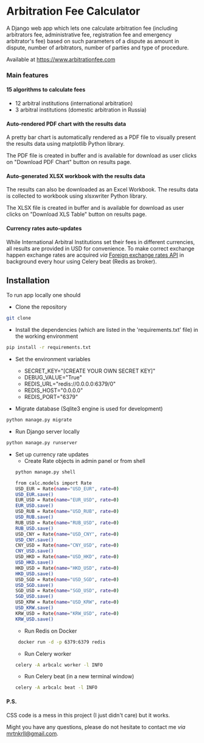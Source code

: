 # Arbitration Fee Calculator

A Django web app which lets one calculate arbitration fee 
(including arbitrators fee, administrative fee, registration 
fee and emergency arbitrator's fee) based on such parameters of
a dispute as amount in dispute, number of arbitrators, number 
of parties and type of procedure.

Available at https://www.arbitrationfee.com

### Main features
#### 15 algorithms to calculate fees
* 12 arbitral institutions (international arbitration)
* 3 arbitral institutions (domestic arbitration in Russia)

#### Auto-rendered PDF chart with the results data
A pretty bar chart is automatically rendered as a PDF file 
to visually present the results data using matplotlib Python 
library. 

The PDF file is created in buffer and is available for
download as user clicks on "Download PDF Chart" button
on results page.

#### Auto-generated XLSX workbook with the results data
The results can also be downloaded as an Excel Workbook. 
The results data is collected to workbook using xlsxwriter 
Python library.

The XLSX file is created in buffer and is available for
download as user clicks on "Download XLS Table" button
on results page.

#### Currency rates auto-updates
While International Arbitral Institutions set their fees 
in different currencies, all results are provided in USD 
for convenience.
To make correct exchange happen exchange rates are acquired 
*via* [Foreign exchange rates API](https://exchangeratesapi.io) 
in background every hour using Celery beat (Redis as broker).

## Installation

To run app locally one should 
* Clone the repository
```bash
git clone
```
* Install the dependencies (which are listed in 
the 'requirements.txt' file) in the working environment
```bash
pip install -r requirements.txt
```
* Set the environment variables
    * SECRET_KEY="[CREATE YOUR OWN SECRET KEY]"
    * DEBUG_VALUE="True"
    * REDIS_URL="redis://0.0.0.0:6379/0"
    * REDIS_HOST="0.0.0.0"
    * REDIS_PORT="6379"
    
* Migrate database (Sqlite3 engine is used for development)
 ```bash
python manage.py migrate
```
* Run Django server locally
 ```bash
python manage.py runserver
```
* Set up currency rate updates
    * Create Rate objects in admin panel or from shell
     ```bash
     python manage.py shell
  
     from calc.models import Rate
     USD_EUR = Rate(name="USD_EUR", rate=0)
     USD_EUR.save()
     EUR_USD = Rate(name="EUR_USD", rate=0)
     EUR_USD.save()
     USD_RUB = Rate(name="USD_RUB", rate=0)
     USD_RUB.save()
     RUB_USD = Rate(name="RUB_USD", rate=0)
     RUB_USD.save()
     USD_CNY = Rate(name="USD_CNY", rate=0)
     USD_CNY.save()
     CNY_USD = Rate(name="CNY_USD", rate=0)
     CNY_USD.save()
     USD_HKD = Rate(name="USD_HKD", rate=0)
     USD_HKD.save()
     HKD_USD = Rate(name="HKD_USD", rate=0)
     HKD_USD.save()
     USD_SGD = Rate(name="USD_SGD", rate=0)
     USD_SGD.save()
     SGD_USD = Rate(name="SGD_USD", rate=0)
     SGD_USD.save()
     USD_KRW = Rate(name="USD_KRW", rate=0)
     USD_KRW.save()
     KRW_USD = Rate(name="KRW_USD", rate=0)
     KRW_USD.save()      
     ```
    * Run Redis on Docker
    ```bash
     docker run -d -p 6379:6379 redis
     ```
    * Run Celery worker
     ```bash
     celery -A arbcalc worker -l INFO
     ```
    * Run Celery beat (in a new terminal window)
     ```bash
     celery -A arbcalc beat -l INFO
     ```
 
 #### P.S.
 CSS code is a mess in this project (I just didn't care)
 but it works.
 
 Might you have any questions, please do not hesitate to contact 
 me *via* mrtnkrll@gmail.com.